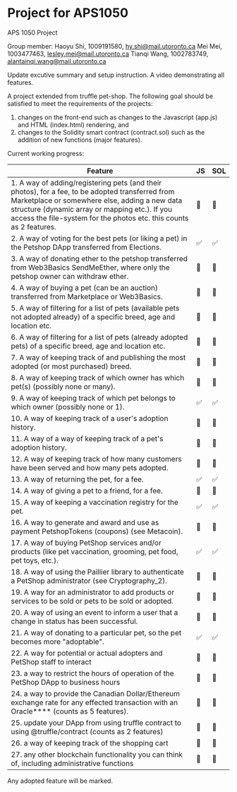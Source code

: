 # Project for APS1050

APS 1050 Project

Group member:
Haoyu Shi, 1009191580, hy.shi@mail.utoronto.ca
Mei Mei, 1003477463, lesley.mei@mail.utoronto.ca
Tianqi Wang, 1002783749, alantainqi.wang@mail.utoronto.ca

Update excutive summary and setup instruction. A video demonstrating all features.

A project extended from truffle pet-shop. The following goal should be satisfied to meet the requirements of the projects:

1. changes on the front-end such as changes to the Javascript (app.js) and HTML (index.html) rendering, and
1. changes to the Solidity smart contract (contract.sol) such as the addition of new functions (major features).

Current working progress:

| Feature                                                                                                                                                                                                                                                                    | JS                    | SOL                   |
| -------------------------------------------------------------------------------------------------------------------------------------------------------------------------------------------------------------------------------------------------------------------------- | --------------------- | --------------------- |
| 1. A way of adding/registering pets (and their photos), for a fee, to be adopted transferred from Marketplace or somewhere else, adding a new data structure (dynamic array or mapping etc.). If you access the file-system for the photos etc. this counts as 2 features. | :black_square_button: | :black_square_button: |
| 2. A way of voting for the best pets (or liking a pet) in the Petshop DApp transferred from Elections.                                                                                                                                                                     | :white_check_mark: | :white_check_mark: |
| 3. A way of donating ether to the petshop transferred from Web3Basics SendMeEther, where only the petshop owner can withdraw ether.                                                                                                                                        | :black_square_button: | :black_square_button: |
| 4. A way of buying a pet (can be an auction) transferred from Marketplace or Web3Basics.                                                                                                                                                                                   | :black_square_button: | :black_square_button: |
| 5. A way of filtering for a list of pets (available pets not adopted already) of a specific breed, age and location etc.                                                                                                                                                   | :black_square_button: | :black_square_button: |
| 6. A way of filtering for a list of pets (already adopted pets) of a specific breed, age and location etc.                                                                                                                                                                 | :black_square_button: | :black_square_button: |
| 7. A way of keeping track of and publishing the most adopted (or most purchased) breed.                                                                                                                                                                                    | :black_square_button: | :black_square_button: |
| 8. A way of keeping track of which owner has which pet(s) (possibly none or many).                                                                                                                                                                                         | :black_square_button: | :black_square_button: |
| 9. A way of keeping track of which pet belongs to which owner (possibly none or 1).                                                                                                                                                                                        | :white_check_mark: | :white_check_mark: |
| 10. A way of keeping track of a user's adoption history.                                                                                                                                                                                                                   | :black_square_button: | :black_square_button: |
| 11. A way of a way of keeping track of a pet's adoption history.                                                                                                                                                                                                           | :black_square_button: | :black_square_button: |
| 12. A way of keeping track of how many customers have been served and how many pets adopted.                                                                                                                                                                               | :black_square_button: | :black_square_button: |
| 13. A way of returning the pet, for a fee.                                                                                                                                                                                                                                 | :white_check_mark: | :white_check_mark: |
| 14. A way of giving a pet to a friend, for a fee.                                                                                                                                                                                                                          | :black_square_button: | :black_square_button: |
| 15. A way of keeping a vaccination registry for the pet.                                                                                                                                                                                                                   | :white_check_mark: | :white_check_mark: |
| 16. A way to generate and award and use as payment PetshopTokens (coupons) (see Metacoin).                                                                                                                                                                                 | :black_square_button: | :black_square_button: |
| 17. A way of buying PetShop services and/or products (like pet vaccination, grooming, pet food, pet toys, etc.).                                                                                                                                                           | :white_check_mark: | :white_check_mark: |
| 18. A way of using the Paillier library to authenticate a PetShop administrator (see Cryptography_2).                                                                                                                                                                      | :black_square_button: | :black_square_button: |
| 19. A way for an administrator to add products or services to be sold or pets to be sold or adopted.                                                                                                                                                                       | :black_square_button: | :black_square_button: |
| 20. A way of using an event to inform a user that a change in status has been successful.                                                                                                                                                                                  | :black_square_button: | :black_square_button: |
| 21. A way of donating to a particular pet, so the pet becomes more "adoptable".                                                                                                                                                                                            | :white_check_mark: | :white_check_mark: |
| 22. A way for potential or actual adopters and PetShop staff to interact                                                                                                                                                                                                   | :black_square_button: | :black_square_button: |
| 23. a way to restrict the hours of operation of the PetShop DApp to business hours                                                                                                                                                                                         | :black_square_button: | :black_square_button: |
| 24. a way to provide the Canadian Dollar/Ethereum exchange rate for any effected transaction with an Oracle\*\*\*\* (counts as 5 features).                                                                                                                                | :black_square_button: | :black_square_button: |
| 25. update your DApp from using truffle contract to using @truffle/contract (counts as 2 features)                                                                                                                                                                         | :black_square_button: | :black_square_button: |
| 26. a way of keeping track of the shopping cart                                                                                                                                                                                                                            | :black_square_button: | :black_square_button: |
| 27. any other blockchain functionality you can think of, including administrative functions                                                                                                                                                                                | :black_square_button: | :black_square_button: |

Any adopted feature will be marked.
